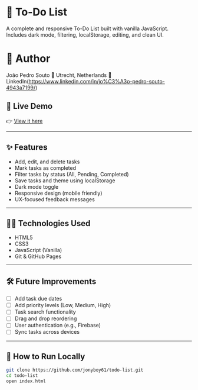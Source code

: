# 📝 To-Do List

A complete and responsive To-Do List built with vanilla JavaScript.  
Includes dark mode, filtering, localStorage, editing, and clean UI.

# 👤 Author
João Pedro Souto
📍 Utrecht, Netherlands
💼 LinkedIn(https://www.linkedin.com/in/jo%C3%A3o-pedro-souto-4943a7199/)

## 🔗 Live Demo

👉 [View it here](https://jonyboy61.github.io/todo-list/)

---

## ✨ Features

- Add, edit, and delete tasks
- Mark tasks as completed
- Filter tasks by status (All, Pending, Completed)
- Save tasks and theme using localStorage
- Dark mode toggle
- Responsive design (mobile friendly)
- UX-focused feedback messages

---

## 🧑‍💻 Technologies Used

- HTML5
- CSS3
- JavaScript (Vanilla)
- Git & GitHub Pages

---

## 🛠️ Future Improvements

- [ ] Add task due dates
- [ ] Add priority levels (Low, Medium, High)
- [ ] Task search functionality
- [ ] Drag and drop reordering
- [ ] User authentication (e.g., Firebase)
- [ ] Sync tasks across devices

---

## 📁 How to Run Locally

```bash
git clone https://github.com/jonyboy61/todo-list.git
cd todo-list
open index.html
